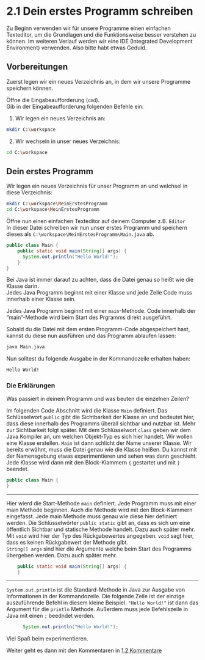# 2.1 Dein erstes Programm schreiben
Zu Beginn verwenden wir für unsere Programme einen einfachen Texteditor, um die Grundlagen und die Funktionsweise besser verstehen zu können. Im weiteren Verlauf werden wir eine IDE (Integrated Development Environment) verwenden. Also bitte habt etwas Geduld.

## Vorbereitungen
Zuerst legen wir ein neues Verzeichnis an, in dem wir unsere Programme speichern können.

Öffne die Eingabeaufforderung (``cmd``).<br>
Gib in der Eingabeaufforderung folgenden Befehle ein:
1. Wir legen ein neues Verzeichnis an:
```bash
mkdir C:\workspace
```
2. Wir wechseln in unser neues Verzeichnis:
```bash
cd C:\workspace
```

## Dein erstes Programm
Wir legen ein neues Verzeichnis für unser Programm an und welchsel in diese Verzeichnis:
```bash
mkdir C:\workspace\MeinErstesProgramm
cd C:\workspace\MeinErstesProgramm
```

Öffne nun einen einfachen Texteditor auf deinem Computer z.B. ``Editor``<br>
In dieser Datei schreiben wir nun unser erstes Programm und speichern dieses als ``C:\workspace\MeinErstesProgramm\Main.java`` ab.

```java
public class Main {
    public static void main(String[] args) {
      System.out.println("Hello World!");
    }
}
```

Bei Java ist immer darauf zu achten, dass die Datei genau so heißt wie die Klasse darin.<br>
Jedes Java Programm beginnt mit einer Klasse und jede Zeile Code muss innerhalb einer Klasse sein.

Jedes Java Programm beginnt mit einer ``main``-Methode. Code innerhalb der “main”-Methode wird beim Start des Prgramms direkt ausgeführt.

Sobald du die Datei mit dem ersten Programm-Code abgespeichert hast, kannst du diese nun ausführen und das Programm ablaufen lassen:
```bash
java Main.java
```

Nun solltest du folgende Ausgabe in der Kommandozeile erhalten haben:
```bash
Hello World!
```

### Die Erklärungen
Was passiert in deinem Programm und was beuten die einzelnen Zeilen?

Im folgenden Code Abschnitt wird die Klasse ``Main`` definiert. Das Schlüsselwort ``public`` gibt die Sichtbarkeit der Klasse an und bedeutet hier, dass diese innerhalb des Programms überall sichtbar und nutzbar ist. Mehr zur Sichtbarkeit folgt später.
Mit dem Schlüsselwort ``class`` geben wir dem Java Kompiler an, um welchen Objekt-Typ es sich hier handelt. Wir wollen eine Klasse erstellen.
``Main`` ist dann schlicht der Name unserer Klasse. Wir bereits erwähnt, muss die Datei genau wie die Klasse heißen. Du kannst mit der Namensgebung etwas experimentieren und sehen was dann geschieht.
Jede Klasse wird dann mit den Block-Klammern ``{`` gestartet und mit ``}`` beendet.
```java
public class Main {
}
```
---

Hier wierd die Start-Methode ``main`` definiert. Jede Programm muss mit einer main Methode beginnen. Auch die Methode wird mit den Block-Klammern eingefasst. Jede main Methode muss genau wie diese hier definiert werden.
Die Schlüsselwörter ``public static`` gibt an, dass es sich um eine öffentlich Sichtbar und statische Methode handelt. Dazu auch später mehr.<br>
Mit ``void`` wird hier der Typ des Rückgabewertes angegeben. ``void`` sagt hier, dass es keinen Rückgabewert der Methode gibt.<br>
``String[] args`` sind hier die Argumente welche beim Start des Programms übergeben werden. Dazu auch später mehr.
```java
    public static void main(String[] args) {
    }
```
---
``System.out.println`` ist die Standard-Methode in Java zur Ausgabe von Informationen in der Kommandozeile.
Die folgende Zeile ist der einzige auszuführende Befehl in diesem kleine Beispiel. ``"Hello World!"`` ist dann das Argument für die ``println`` Methode. Außerdem muss jede Befehlszeile in Java mit einen ``;`` beedndet werden.
```java
      System.out.println("Hello World!");
```

Viel Spaß beim experimentieren.

Weiter geht es dann mit den Kommentaren in [1.2 Kommentare](1.2.md)